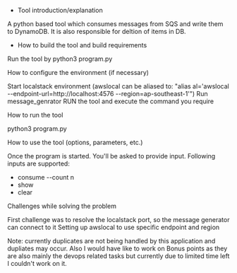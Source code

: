 * Tool introduction/explanation

A python based tool which consumes messages from SQS and write them to DynamoDB. It is also responsible for deltion of items in DB.

* How to build the tool and build requirements

Run the tool by python3 program.py

How to configure the environment (if necessary)

Start localstack environment (awslocal can be aliased to: "alias al='awslocal --endpoint-url=http://localhost:4576 --region=ap-southeast-1'")
Run message_genrator
RUN the tool
and execute the command you require

How to run the tool

python3 program.py

How to use the tool (options, parameters, etc.)

Once the program is started. You'll be asked to provide input. Following inputs are supported:
- consume --count n
- show
- clear

Challenges while solving the problem

First challenge was to resolve the localstack port, so the message generator can connect to it
Setting up awslocal to use specific endpoint and region

Note: currently duplicates are not being handled by this application and dupliates may occur.
Also I would have like to work on Bonus points as they are also mainly the devops related tasks
but currently due to limited time left I couldn't work on it.